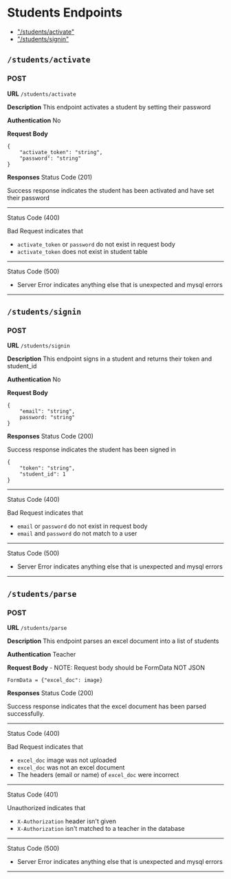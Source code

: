 # Students Endpoints

- ["/students/activate"](#/students/activate)
- ["/students/signin"](#/students/signin)

## `/students/activate`

### POST

**URL** `/students/activate`

**Description** This endpoint activates a student by setting their password

**Authentication** No

**Request Body**

    {
        "activate_token": "string",
        "password": "string"
    }

**Responses**
Status Code (201)

Success response indicates the student has been activated and have set their password

---

Status Code (400)

Bad Request indicates that

- `activate_token` or `password` do not exist in request body
- `activate_token` does not exist in student table

---

Status Code (500)

- Server Error indicates anything else that is unexpected and mysql errors

---

## `/students/signin`

### POST

**URL** `/students/signin`

**Description** This endpoint signs in a student and returns their token and student_id

**Authentication** No

**Request Body**

    {
        "email": "string",
        password: "string"
    }

**Responses**
Status Code (200)

Success response indicates the student has been signed in

    {
        "token": "string",
        "student_id": 1
    }

---

Status Code (400)

Bad Request indicates that

- `email` or `password` do not exist in request body
- `email` and `password` do not match to a user

---

Status Code (500)

- Server Error indicates anything else that is unexpected and mysql errors

---

## `/students/parse`

### POST

**URL** `/students/parse`

**Description** This endpoint parses an excel document into a list of students

**Authentication** Teacher

**Request Body** - NOTE: Request body should be FormData NOT JSON

    FormData = {"excel_doc": image}

**Responses**
Status Code (200)

Success response indicates that the excel document has been parsed successfully.

---

Status Code (400)

Bad Request indicates that

- `excel_doc` image was not uploaded
- `excel_doc` was not an excel document
- The headers (email or name) of `excel_doc` were incorrect

---

Status Code (401)

Unauthorized indicates that

- `X-Authorization` header isn't given
- `X-Authorization` isn't matched to a teacher in the database

---

Status Code (500)

- Server Error indicates anything else that is unexpected and mysql errors

---
